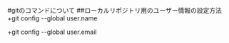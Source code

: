 #gitのコマンドについて
##ローカルリポジトリ用のユーザー情報の設定方法
+git config --global user.name <name>

+git config --global user.email <mail>